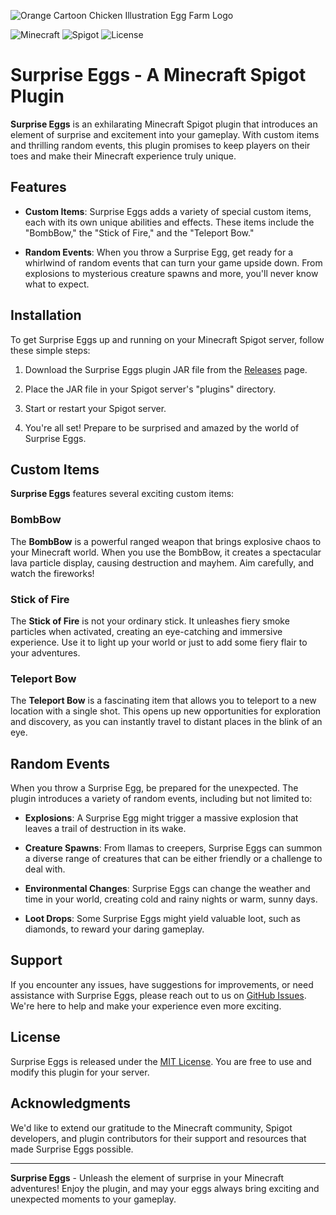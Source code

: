 ![Orange Cartoon Chicken Illustration Egg Farm Logo](https://github.com/s5y-ux/SurpriseEggs/assets/59636597/8a0d9f19-b578-4913-9292-8bcbe2b63843)


![Minecraft](https://img.shields.io/badge/Minecraft-1.20+-brightgreen.svg)
![Spigot](https://img.shields.io/badge/Spigot-1.20.2-orange.svg)
![License](https://img.shields.io/badge/License-MIT-blue.svg)

# Surprise Eggs - A Minecraft Spigot Plugin

**Surprise Eggs** is an exhilarating Minecraft Spigot plugin that introduces an element of surprise and excitement into your gameplay. With custom items and thrilling random events, this plugin promises to keep players on their toes and make their Minecraft experience truly unique.

## Features

- **Custom Items**: Surprise Eggs adds a variety of special custom items, each with its own unique abilities and effects. These items include the "BombBow," the "Stick of Fire," and the "Teleport Bow."

- **Random Events**: When you throw a Surprise Egg, get ready for a whirlwind of random events that can turn your game upside down. From explosions to mysterious creature spawns and more, you'll never know what to expect.

## Installation

To get Surprise Eggs up and running on your Minecraft Spigot server, follow these simple steps:

1. Download the Surprise Eggs plugin JAR file from the [Releases](https://www.spigotmc.org/resources/surpriseeggs.113394/) page.

2. Place the JAR file in your Spigot server's "plugins" directory.

3. Start or restart your Spigot server.

4. You're all set! Prepare to be surprised and amazed by the world of Surprise Eggs.

## Custom Items

**Surprise Eggs** features several exciting custom items:

### BombBow

The **BombBow** is a powerful ranged weapon that brings explosive chaos to your Minecraft world. When you use the BombBow, it creates a spectacular lava particle display, causing destruction and mayhem. Aim carefully, and watch the fireworks!

### Stick of Fire

The **Stick of Fire** is not your ordinary stick. It unleashes fiery smoke particles when activated, creating an eye-catching and immersive experience. Use it to light up your world or just to add some fiery flair to your adventures.

### Teleport Bow

The **Teleport Bow** is a fascinating item that allows you to teleport to a new location with a single shot. This opens up new opportunities for exploration and discovery, as you can instantly travel to distant places in the blink of an eye.

## Random Events

When you throw a Surprise Egg, be prepared for the unexpected. The plugin introduces a variety of random events, including but not limited to:

- **Explosions**: A Surprise Egg might trigger a massive explosion that leaves a trail of destruction in its wake.

- **Creature Spawns**: From llamas to creepers, Surprise Eggs can summon a diverse range of creatures that can be either friendly or a challenge to deal with.

- **Environmental Changes**: Surprise Eggs can change the weather and time in your world, creating cold and rainy nights or warm, sunny days.

- **Loot Drops**: Some Surprise Eggs might yield valuable loot, such as diamonds, to reward your daring gameplay.

## Support

If you encounter any issues, have suggestions for improvements, or need assistance with Surprise Eggs, please reach out to us on [GitHub Issues](https://github.com/s5y-ux/SurpriseEggs/issues). We're here to help and make your experience even more exciting.

## License

Surprise Eggs is released under the [MIT License](https://github.com/s5y-ux/SurpriseEggs/blob/main/LICENSE). You are free to use and modify this plugin for your server.

## Acknowledgments

We'd like to extend our gratitude to the Minecraft community, Spigot developers, and plugin contributors for their support and resources that made Surprise Eggs possible.

---

**Surprise Eggs** - Unleash the element of surprise in your Minecraft adventures! Enjoy the plugin, and may your eggs always bring exciting and unexpected moments to your gameplay.
